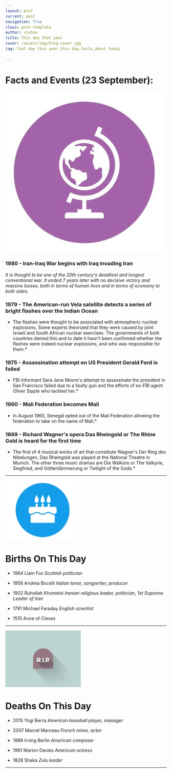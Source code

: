 ```yaml
---
layout: post
current: post
navigation: True
class: post-template
author: vishnu
title: This day that year
cover: /assets/img/blog-cover.jpg
tag: that day this year,this day,facts,about today

---
```

# Facts and Events (23 September):

![Fact](/assets/img/blog/fact.jpg)

### 1980 - Iran-Iraq War begins with Iraq invading Iran

*It is thought to be one of the 20th century's deadliest and longest conventional war. It ended 7 years later with no decisive victory and massive losses, both in terms of human lives and in terms of economy to both sides.*

### 1979 - The American-run Vela satellite detects a series of bright flashes over the Indian Ocean
* The flashes were thought to be associated with atmospheric nuclear explosions. Some experts theorized that they were caused by joint Israeli and South African nuclear exercises. The governments of both countries denied this and to date it hasn't been confirmed whether the flashes were indeed nuclear explosions, and who was responsible for them.*

### 1975 - Assassination attempt on US President Gerald Ford is foiled

* FBI informant Sara Jane Moore's attempt to assassinate the president in San Francisco failed due to a faulty gun and the efforts of ex-FBI agent Oliver Sipple who tackled her.*

### 1960 - Mali Federation becomes Mali
 * In August 1960, Senegal opted out of the Mali Federation allowing the federation to take on the name of Mali.*

### 1869 - Richard Wagner's opera Das Rheingold or The Rhine Gold is heard for the first time
 * The first of 4 musical works of art that constitute Wagner's Der Ring des Nibelungen, Das Rheingold was played at the National Theatre in Munich. The other three music dramas are Die Walküre or The Valkyrie, Siegfried, and Götterdämmerung or Twilight of the Gods.*

---
![Bday](/assets/img/blog/bday.jpg)

# Births On This Day


* 1964 Liam Fox
*Scottish politician*

* 1958 Andrea Bocelli
*Italian tenor, songwriter, producer*

* 1902 Ruhollah Khomeini
*Iranian religious leader, politician, 1st Supreme Leader of Iran*

* 1791 Michael Faraday
*English scientist*

* 1515 Anne of Cleves
---
![Rip](/assets/img/blog/rip.jpg)

# Deaths On This Day

* 2015 Yogi Berra
*American baseball player, manager*

* 2007 Marcel Marceau
*French mime, actor*

* 1989 Irving Berlin
*American composer*

* 1961 Marion Davies
*American actress*

* 1828 Shaka
*Zulu leader*

---
